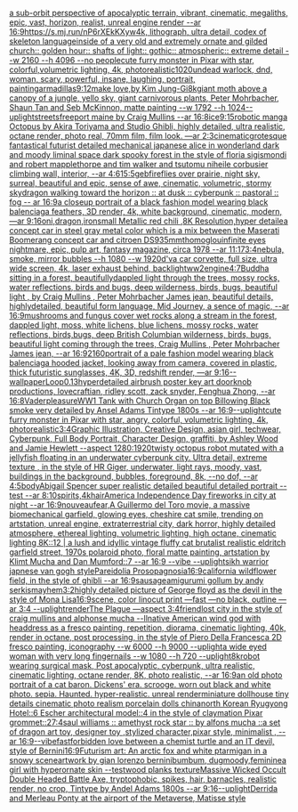 [a sub-orbit perspective of apocalyptic terrain, vibrant, cinematic, megaliths, epic, vast, horizon, realist, unreal engine render --ar 16:9](https://www.ebank.nz/aiartgenerator?category=a%2520sub-orbit%2520perspective%2520of%2520apocalyptic%2520terrain%2C%2520vibrant%2C%2520cinematic%2C%2520megaliths%2C%2520epic%2C%2520vast%2C%2520horizon%2C%2520realist%2C%2520unreal%2520engine%2520render%2520--ar%252016%3A9)[<https://s.mj.run/nP6rXEkKXyw>](https://www.ebank.nz/aiartgenerator?category=%3Chttps%3A//s.mj.run/nP6rXEkKXyw%3E)[4k, lithograph, ultra detail, codex of skeleton language](https://www.ebank.nz/aiartgenerator?category=4k%2C%2520lithograph%2C%2520ultra%2520detail%2C%2520codex%2520of%2520skeleton%2520language)[inside of a very old and extremely ornate and gilded church:: golden hour:: shafts of light:: gothic:: atmospheric:: extreme detail --w 2160  --h 4096 --no people](https://www.ebank.nz/aiartgenerator?category=inside%2520of%2520a%2520very%2520old%2520and%2520extremely%2520ornate%2520and%2520gilded%2520church%3A%3A%2520golden%2520hour%3A%3A%2520shafts%2520of%2520light%3A%3A%2520gothic%3A%3A%2520atmospheric%3A%3A%2520extreme%2520detail%2520--w%25202160%2520%2520--h%25204096%2520--no%2520people)[cute furry monster in Pixar with star, colorful,volumetric lighting, 4k, photorealistic](https://www.ebank.nz/aiartgenerator?category=cute%2520furry%2520monster%2520in%2520Pixar%2520with%2520star%2C%2520colorful%2Cvolumetric%2520lighting%2C%25204k%2C%2520photorealistic)[1020](https://www.ebank.nz/aiartgenerator?category=1020)[undead warlock, dnd, woman, scary, powerful, insane, laughing, portrait, painting](https://www.ebank.nz/aiartgenerator?category=undead%2520warlock%2C%2520dnd%2C%2520woman%2C%2520scary%2C%2520powerful%2C%2520insane%2C%2520laughing%2C%2520portrait%2C%2520painting)[armadillas](https://www.ebank.nz/aiartgenerator?category=armadillas)[9:12](https://www.ebank.nz/aiartgenerator?category=9%3A12)[make love,by Kim Jung-Gi](https://www.ebank.nz/aiartgenerator?category=make%2520love%2Cby%2520Kim%2520Jung-Gi)[8k](https://www.ebank.nz/aiartgenerator?category=8k)[giant moth above a canopy of a jungle, yello sky, giant carnivorous plants, Peter Mohrbacher, Shaun Tan and Seb McKinnon, matte painting --w 1792 --h 1024](https://www.ebank.nz/aiartgenerator?category=giant%2520moth%2520above%2520a%2520canopy%2520of%2520a%2520jungle%2C%2520yello%2520sky%2C%2520giant%2520carnivorous%2520plants%2C%2520Peter%2520Mohrbacher%2C%2520Shaun%2520Tan%2520and%2520Seb%2520McKinnon%2C%2520matte%2520painting%2520--w%25201792%2520--h%25201024)[--uplight](https://www.ebank.nz/aiartgenerator?category=--uplight)[streets](https://www.ebank.nz/aiartgenerator?category=streets)[freeport maine by Craig Mullins  --ar 16:8](https://www.ebank.nz/aiartgenerator?category=freeport%2520maine%2520by%2520Craig%2520Mullins%2520%2520--ar%252016%3A8)[ice](https://www.ebank.nz/aiartgenerator?category=ice)[9:15](https://www.ebank.nz/aiartgenerator?category=9%3A15)[robotic manga Octopus by Akira Toriyama and Studio Ghibli, highly detailed, ultra realistic, octane render, photo real, 70mm film, film look. —ar 2:3](https://www.ebank.nz/aiartgenerator?category=robotic%2520manga%2520Octopus%2520by%2520Akira%2520Toriyama%2520and%2520Studio%2520Ghibli%2C%2520highly%2520detailed%2C%2520ultra%2520realistic%2C%2520octane%2520render%2C%2520photo%2520real%2C%252070mm%2520film%2C%2520film%2520look.%2520%E2%80%94ar%25202%3A3)[cinematic](https://www.ebank.nz/aiartgenerator?category=cinematic)[grotesque fantastical futurist detailed mechanical japanese alice in wonderland dark and moody liminal space dark spooky forest in the style of floria sigismondi and robert mapplethorpe and tim walker and tsutomu nihei](https://www.ebank.nz/aiartgenerator?category=grotesque%2520fantastical%2520futurist%2520detailed%2520mechanical%2520japanese%2520alice%2520in%2520wonderland%2520dark%2520and%2520moody%2520liminal%2520space%2520dark%2520spooky%2520forest%2520in%2520the%2520style%2520of%2520floria%2520sigismondi%2520and%2520robert%2520mapplethorpe%2520and%2520tim%2520walker%2520and%2520tsutomu%2520nihei)[le corbusier climbing wall, interior, --ar 4:6](https://www.ebank.nz/aiartgenerator?category=le%2520corbusier%2520climbing%2520wall%2C%2520interior%2C%2520--ar%25204%3A6)[15:5](https://www.ebank.nz/aiartgenerator?category=15%3A5)[geb](https://www.ebank.nz/aiartgenerator?category=geb)[fireflies over prairie, night sky, surreal, beautiful and epic, sense of awe, cinematic, volumetric, stormy sky](https://www.ebank.nz/aiartgenerator?category=fireflies%2520over%2520prairie%2C%2520night%2520sky%2C%2520surreal%2C%2520beautiful%2520and%2520epic%2C%2520sense%2520of%2520awe%2C%2520cinematic%2C%2520volumetric%2C%2520stormy%2520sky)[dragon walking toward the horizon :: at dusk :: cyberpunk :: pastoral :: fog -- ar 16:9](https://www.ebank.nz/aiartgenerator?category=dragon%2520walking%2520toward%2520the%2520horizon%2520%3A%3A%2520at%2520dusk%2520%3A%3A%2520cyberpunk%2520%3A%3A%2520pastoral%2520%3A%3A%2520fog%2520--%2520ar%252016%3A9)[a closeup portrait of a black fashion model wearing black balenciaga feathers, 3D render, 4k, white background, cinematic, modern, —ar 9:16](https://www.ebank.nz/aiartgenerator?category=a%2520closeup%2520portrait%2520of%2520a%2520black%2520fashion%2520model%2520wearing%2520black%2520balenciaga%2520feathers%2C%25203D%2520render%2C%25204k%2C%2520white%2520background%2C%2520cinematic%2C%2520modern%2C%2520%E2%80%94ar%25209%3A16)[oni,dragon,iron](https://www.ebank.nz/aiartgenerator?category=oni%2Cdragon%2Ciron)[small Metallic red chili ,8K Resolution,hyper detaile](https://www.ebank.nz/aiartgenerator?category=small%2520Metallic%2520red%2520chili%2520%2C8K%2520Resolution%2Chyper%2520detaile)[a concept car in steel gray metal color which is a mix between the Maserati Boomerang concept car and citroen DS9](https://www.ebank.nz/aiartgenerator?category=a%2520concept%2520car%2520in%2520steel%2520gray%2520metal%2520color%2520which%2520is%2520a%2520mix%2520between%2520the%2520Maserati%2520Boomerang%2520concept%2520car%2520and%2520citroen%2520DS9)[35mm](https://www.ebank.nz/aiartgenerator?category=35mm)[thomoglou](https://www.ebank.nz/aiartgenerator?category=thomoglou)[infinite eyes nightmare, epic, pulp art, fantasy magazine, circa 1978 --ar 11:17](https://www.ebank.nz/aiartgenerator?category=infinite%2520eyes%2520nightmare%2C%2520epic%2C%2520pulp%2520art%2C%2520fantasy%2520magazine%2C%2520circa%25201978%2520--ar%252011%3A17)[3:4](https://www.ebank.nz/aiartgenerator?category=3%3A4)[nebula, smoke, mirror bubbles --h 1080 --w 1920](https://www.ebank.nz/aiartgenerator?category=nebula%2C%2520smoke%2C%2520mirror%2520bubbles%2520--h%25201080%2520--w%25201920)[d'va car corvette, full size, ultra wide screen, 4k, laser exhaust behind, backlight](https://www.ebank.nz/aiartgenerator?category=d%27va%2520car%2520corvette%2C%2520full%2520size%2C%2520ultra%2520wide%2520screen%2C%25204k%2C%2520laser%2520exhaust%2520behind%2C%2520backlight)[ww2](https://www.ebank.nz/aiartgenerator?category=ww2)[engine](https://www.ebank.nz/aiartgenerator?category=engine)[4:7](https://www.ebank.nz/aiartgenerator?category=4%3A7)[Buddha sitting in a forest,  beautifullydappled light through the trees, mossy rocks, water reflections, birds and bugs, deep wilderness, birds, bugs, beautiful light , by  Craig Mullins , Peter Mohrbacher James jean, beautiful details, highlydetailed, beautiful form language, Mid Journey, a sence of magic, --ar 16:9](https://www.ebank.nz/aiartgenerator?category=Buddha%2520sitting%2520in%2520a%2520forest%2C%2520%2520beautifullydappled%2520light%2520through%2520the%2520trees%2C%2520mossy%2520rocks%2C%2520water%2520reflections%2C%2520birds%2520and%2520bugs%2C%2520deep%2520wilderness%2C%2520birds%2C%2520bugs%2C%2520beautiful%2520light%2520%2C%2520by%2520%2520Craig%2520Mullins%2520%2C%2520Peter%2520Mohrbacher%2520James%2520jean%2C%2520beautiful%2520details%2C%2520highlydetailed%2C%2520beautiful%2520form%2520language%2C%2520Mid%2520Journey%2C%2520a%2520sence%2520of%2520magic%2C%2520--ar%252016%3A9)[mushrooms and fungus cover wet rocks along a  stream in  the forest,  dappled light, moss, white lichens, blue lichens, mossy rocks, water reflections,  birds,bugs, deep British Columbian wilderness, birds, bugs, beautiful light coming through the trees, Craig Mullins , Peter Mohrbacher James jean, --ar 16:9](https://www.ebank.nz/aiartgenerator?category=mushrooms%2520and%2520fungus%2520cover%2520wet%2520rocks%2520along%2520a%2520%2520stream%2520in%2520%2520the%2520forest%2C%2520%2520dappled%2520light%2C%2520moss%2C%2520white%2520lichens%2C%2520blue%2520lichens%2C%2520mossy%2520rocks%2C%2520water%2520reflections%2C%2520%2520birds%2Cbugs%2C%2520deep%2520British%2520Columbian%2520wilderness%2C%2520birds%2C%2520bugs%2C%2520beautiful%2520light%2520coming%2520through%2520the%2520trees%2C%2520Craig%2520Mullins%2520%2C%2520Peter%2520Mohrbacher%2520James%2520jean%2C%2520--ar%252016%3A9)[2160](https://www.ebank.nz/aiartgenerator?category=2160)[portrait of a pale fashion model wearing black balenciaga hooded jacket, looking away from camera, covered in plastic, thick futuristic sunglasses, 4K, 3D, redshift render, —ar 9:16](https://www.ebank.nz/aiartgenerator?category=portrait%2520of%2520a%2520pale%2520fashion%2520model%2520wearing%2520black%2520balenciaga%2520hooded%2520jacket%2C%2520looking%2520away%2520from%2520camera%2C%2520covered%2520in%2520plastic%2C%2520thick%2520futuristic%2520sunglasses%2C%25204K%2C%25203D%2C%2520redshift%2520render%2C%2520%E2%80%94ar%25209%3A16)[--wallpaper](https://www.ebank.nz/aiartgenerator?category=--wallpaper)[Loop](https://www.ebank.nz/aiartgenerator?category=Loop)[0.13](https://www.ebank.nz/aiartgenerator?category=0.13)[hyperdetailed airbrush poster key art doorknob productions, lovecraftian, ridley scott, zack snyder, Fenghua Zhong, --ar 16:8](https://www.ebank.nz/aiartgenerator?category=hyperdetailed%2520airbrush%2520poster%2520key%2520art%2520doorknob%2520productions%2C%2520lovecraftian%2C%2520ridley%2520scott%2C%2520zack%2520snyder%2C%2520Fenghua%2520Zhong%2C%2520--ar%252016%3A8)[Vader](https://www.ebank.nz/aiartgenerator?category=Vader)[pleasure](https://www.ebank.nz/aiartgenerator?category=pleasure)[WW1 Tank with Church Organ on top Billowing Black smoke very detailed by Ansel Adams Tintype 1800s --ar 16:9](https://www.ebank.nz/aiartgenerator?category=WW1%2520Tank%2520with%2520Church%2520Organ%2520on%2520top%2520Billowing%2520Black%2520smoke%2520very%2520detailed%2520by%2520Ansel%2520Adams%2520Tintype%25201800s%2520--ar%252016%3A9)[--uplight](https://www.ebank.nz/aiartgenerator?category=--uplight)[cute furry monster in Pixar with star, angry, colorful, volumetric lighting, 4k, photorealistic](https://www.ebank.nz/aiartgenerator?category=cute%2520furry%2520monster%2520in%2520Pixar%2520with%2520star%2C%2520angry%2C%2520colorful%2C%2520volumetric%2520lighting%2C%25204k%2C%2520photorealistic)[3:4](https://www.ebank.nz/aiartgenerator?category=3%3A4)[Graphic Illustration, Creative Design, asian girl, techwear, Cyberpunk, Full Body Portrait, Character Design, graffiti, by Ashley Wood and Jamie Hewlett --aspect 1280:1920](https://www.ebank.nz/aiartgenerator?category=Graphic%2520Illustration%2C%2520Creative%2520Design%2C%2520asian%2520girl%2C%2520techwear%2C%2520Cyberpunk%2C%2520Full%2520Body%2520Portrait%2C%2520Character%2520Design%2C%2520graffiti%2C%2520by%2520Ashley%2520Wood%2520and%2520Jamie%2520Hewlett%2520--aspect%25201280%3A1920)[twisty octopus robot mutated with a jellyfish floating in an underwater cyberpunk city. Ultra detail, extreme texture , in the style of HR Giger, underwater, light rays, moody, vast, buildings in the background, bubbles, foreground, 8k, --no dof, --ar 4:5](https://www.ebank.nz/aiartgenerator?category=twisty%2520octopus%2520robot%2520mutated%2520with%2520a%2520jellyfish%2520floating%2520in%2520an%2520underwater%2520cyberpunk%2520city.%2520Ultra%2520detail%2C%2520extreme%2520texture%2520%2C%2520in%2520the%2520style%2520of%2520HR%2520Giger%2C%2520underwater%2C%2520light%2520rays%2C%2520moody%2C%2520vast%2C%2520buildings%2520in%2520the%2520background%2C%2520bubbles%2C%2520foreground%2C%25208k%2C%2520--no%2520dof%2C%2520--ar%25204%3A5)[body](https://www.ebank.nz/aiartgenerator?category=body)[Abigail Spencer super realistic detailed beautiful detailed portrait --test --ar 8:10](https://www.ebank.nz/aiartgenerator?category=Abigail%2520Spencer%2520super%2520realistic%2520detailed%2520beautiful%2520detailed%2520portrait%2520--test%2520--ar%25208%3A10)[spirits,](https://www.ebank.nz/aiartgenerator?category=spirits%2C)[4k](https://www.ebank.nz/aiartgenerator?category=4k)[hair](https://www.ebank.nz/aiartgenerator?category=hair)[America Independence Day fireworks in city at night --ar 16:9](https://www.ebank.nz/aiartgenerator?category=America%2520Independence%2520Day%2520fireworks%2520in%2520city%2520at%2520night%2520--ar%252016%3A9)[nouveau](https://www.ebank.nz/aiartgenerator?category=nouveau)[fear,](https://www.ebank.nz/aiartgenerator?category=fear%2C)[A Guillermo del Toro movie, a massive biomechanical garfield, glowing eyes, cheshire cat smile, trending on artstation, unreal engine, extraterrestrial city, dark horror, highly detailed atmosphere, ethereal lighting, volumetric lighting, high octane, cinematic lighting 8K::12 |  a lush and idyllic vintage fluffy cat brutalist realistic eldritch garfield street, 1970s polaroid photo, floral matte painting, artstation by Klimt Mucha and Dan Mumford::7 --ar 16:9 --vibe --uplight](https://www.ebank.nz/aiartgenerator?category=A%2520Guillermo%2520del%2520Toro%2520movie%2C%2520a%2520massive%2520biomechanical%2520garfield%2C%2520glowing%2520eyes%2C%2520cheshire%2520cat%2520smile%2C%2520trending%2520on%2520artstation%2C%2520unreal%2520engine%2C%2520extraterrestrial%2520city%2C%2520dark%2520horror%2C%2520highly%2520detailed%2520atmosphere%2C%2520ethereal%2520lighting%2C%2520volumetric%2520lighting%2C%2520high%2520octane%2C%2520cinematic%2520lighting%25208K%3A%3A12%2520%7C%2520%2520a%2520lush%2520and%2520idyllic%2520vintage%2520fluffy%2520cat%2520brutalist%2520realistic%2520eldritch%2520garfield%2520street%2C%25201970s%2520polaroid%2520photo%2C%2520floral%2520matte%2520painting%2C%2520artstation%2520by%2520Klimt%2520Mucha%2520and%2520Dan%2520Mumford%3A%3A7%2520--ar%252016%3A9%2520--vibe%2520--uplight)[sikh warrior japnese van gogh style](https://www.ebank.nz/aiartgenerator?category=sikh%2520warrior%2520japnese%2520van%2520gogh%2520style)[Pareidolia Prosopagnosia](https://www.ebank.nz/aiartgenerator?category=Pareidolia%2520Prosopagnosia)[16:9](https://www.ebank.nz/aiartgenerator?category=16%3A9)[california wildflower field, in the style of ghibli --ar 16:9](https://www.ebank.nz/aiartgenerator?category=california%2520wildflower%2520field%2C%2520in%2520the%2520style%2520of%2520ghibli%2520--ar%252016%3A9)[sausage](https://www.ebank.nz/aiartgenerator?category=sausage)[amigurumi gollum by andy serkis](https://www.ebank.nz/aiartgenerator?category=amigurumi%2520gollum%2520by%2520andy%2520serkis)[mayhem](https://www.ebank.nz/aiartgenerator?category=mayhem)[3:2](https://www.ebank.nz/aiartgenerator?category=3%3A2)[highly detailed picture of George floyd as the devil in the style of Mona Lisa](https://www.ebank.nz/aiartgenerator?category=highly%2520detailed%2520picture%2520of%2520George%2520floyd%2520as%2520the%2520devil%2520in%2520the%2520style%2520of%2520Mona%2520Lisa)[16:9](https://www.ebank.nz/aiartgenerator?category=16%3A9)[scene, color linocut print —fast —no black, outline —ar 3:4 --uplight](https://www.ebank.nz/aiartgenerator?category=scene%2C%2520color%2520linocut%2520print%2520%E2%80%94fast%2520%E2%80%94no%2520black%2C%2520outline%2520%E2%80%94ar%25203%3A4%2520--uplight)[render](https://www.ebank.nz/aiartgenerator?category=render)[The Plague —aspect 3:4](https://www.ebank.nz/aiartgenerator?category=The%2520Plague%2520%E2%80%94aspect%25203%3A4)[friend](https://www.ebank.nz/aiartgenerator?category=friend)[lost city in the style of craig mullins and alphonse mucha --ll](https://www.ebank.nz/aiartgenerator?category=lost%2520city%2520in%2520the%2520style%2520of%2520craig%2520mullins%2520and%2520alphonse%2520mucha%2520--ll)[native American wind god with headdress as a fresco painting, repetition, diorama, cinematic lighting, 40k, render in octane, post processing, in the style of Piero Della Francesca 2D fresco painting, iconography --w 6000 --h 9000 --uplight](https://www.ebank.nz/aiartgenerator?category=native%2520American%2520wind%2520god%2520with%2520headdress%2520as%2520a%2520fresco%2520painting%2C%2520repetition%2C%2520diorama%2C%2520cinematic%2520lighting%2C%252040k%2C%2520render%2520in%2520octane%2C%2520post%2520processing%2C%2520in%2520the%2520style%2520of%2520Piero%2520Della%2520Francesca%25202D%2520fresco%2520painting%2C%2520iconography%2520--w%25206000%2520--h%25209000%2520--uplight)[a wide eyed woman with very long fingernails --w 1080 --h 720 --uplight](https://www.ebank.nz/aiartgenerator?category=a%2520wide%2520eyed%2520woman%2520with%2520very%2520long%2520fingernails%2520--w%25201080%2520--h%2520720%2520--uplight)[8k](https://www.ebank.nz/aiartgenerator?category=8k)[robot wearing surgical mask, Post apocalyptic, cyberpunk, ultra realistic, cinematic lighting, octane render, 8K, photo realistic,  --ar 16:9](https://www.ebank.nz/aiartgenerator?category=robot%2520wearing%2520surgical%2520mask%2C%2520Post%2520apocalyptic%2C%2520cyberpunk%2C%2520ultra%2520realistic%2C%2520cinematic%2520lighting%2C%2520octane%2520render%2C%25208K%2C%2520photo%2520realistic%2C%2520%2520--ar%252016%3A9)[an old photo portrait of a cat baron. Dickens' era. scrooge. worn out black and white photo. sepia. Haunted. hyper-realistic. unreal render](https://www.ebank.nz/aiartgenerator?category=an%2520old%2520photo%2520portrait%2520of%2520a%2520cat%2520baron.%2520Dickens%27%2520era.%2520scrooge.%2520worn%2520out%2520black%2520and%2520white%2520photo.%2520sepia.%2520Haunted.%2520hyper-realistic.%2520unreal%2520render)[miniature dollhouse tiny details cinematic photo realism porcelain dolls china](https://www.ebank.nz/aiartgenerator?category=miniature%2520dollhouse%2520tiny%2520details%2520cinematic%2520photo%2520realism%2520porcelain%2520dolls%2520china)[north Korean Ryugyong Hotel::6 Escher architectural model::4 in the style of claymation Pixar grommet::2](https://www.ebank.nz/aiartgenerator?category=north%2520Korean%2520Ryugyong%2520Hotel%3A%3A6%2520Escher%2520architectural%2520model%3A%3A4%2520in%2520the%2520style%2520of%2520claymation%2520Pixar%2520grommet%3A%3A2)[7:4](https://www.ebank.nz/aiartgenerator?category=7%3A4)[saul williams :: amethyst rock star :: by alfons mucha ::](https://www.ebank.nz/aiartgenerator?category=saul%2520williams%2520%3A%3A%2520amethyst%2520rock%2520star%2520%3A%3A%2520by%2520alfons%2520mucha%2520%3A%3A)[a set of dragon art toy, designer toy ,stylized character,pixar style, minimalist , --ar 16:9](https://www.ebank.nz/aiartgenerator?category=a%2520set%2520of%2520dragon%2520art%2520toy%2C%2520designer%2520toy%2520%2Cstylized%2520character%2Cpixar%2520style%2C%2520minimalist%2520%2C%2520--ar%252016%3A9)[--vibefast](https://www.ebank.nz/aiartgenerator?category=--vibefast)[forbidden love between a chemist turtle and an IT devil, style of Bernini](https://www.ebank.nz/aiartgenerator?category=forbidden%2520love%2520between%2520a%2520chemist%2520turtle%2520and%2520an%2520IT%2520devil%2C%2520style%2520of%2520Bernini)[16:9](https://www.ebank.nz/aiartgenerator?category=16%3A9)[Futurism art: An arctic fox and white ptarmigan in a snowy scene](https://www.ebank.nz/aiartgenerator?category=Futurism%2520art%3A%2520An%2520arctic%2520fox%2520and%2520white%2520ptarmigan%2520in%2520a%2520snowy%2520scene)[artwork by gian lorenzo bernini](https://www.ebank.nz/aiartgenerator?category=artwork%2520by%2520gian%2520lorenzo%2520bernini)[bumbum, dug](https://www.ebank.nz/aiartgenerator?category=bumbum%2C%2520dug)[moody,feminine](https://www.ebank.nz/aiartgenerator?category=moody%2Cfeminine)[a girl with hyperornate skin --test](https://www.ebank.nz/aiartgenerator?category=a%2520girl%2520with%2520hyperornate%2520skin%2520--test)[wood planks texture](https://www.ebank.nz/aiartgenerator?category=wood%2520planks%2520texture)[Massive Wicked Occult  Double Headed Battle Axe, tryptophobic, spikes, hair, barnacles, realistic render, no crop, Tintype by Andel Adams 1800s --ar 9:16](https://www.ebank.nz/aiartgenerator?category=Massive%2520Wicked%2520Occult%2520%2520Double%2520Headed%2520Battle%2520Axe%2C%2520tryptophobic%2C%2520spikes%2C%2520hair%2C%2520barnacles%2C%2520realistic%2520render%2C%2520no%2520crop%2C%2520Tintype%2520by%2520Andel%2520Adams%25201800s%2520--ar%25209%3A16)[--uplight](https://www.ebank.nz/aiartgenerator?category=--uplight)[Derrida and Merleau Ponty at the airport of the Metaverse, Matisse style](https://www.ebank.nz/aiartgenerator?category=Derrida%2520and%2520Merleau%2520Ponty%2520at%2520the%2520airport%2520of%2520the%2520Metaverse%2C%2520Matisse%2520style)